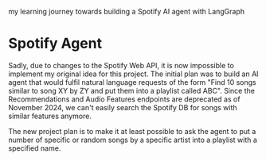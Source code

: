 my learning journey towards building a Spotify AI agent with LangGraph

# Spotify Agent

Sadly, due to changes to the Spotify Web API, it is now impossible to implement my original idea for this project. The initial plan was to build an AI agent that would fulfil natural language requests of the form "Find 10 songs similar to song XY by ZY and put them into a playlist called ABC". Since the Recommendations and Audio Features endpoints are deprecated as of November 2024, we can't easily search the Spotify DB for songs with similar features anymore.

The new project plan is to make it at least possible to ask the agent to put a number of specific or random songs by a specific artist into a playlist with a specified name.
